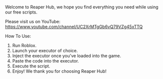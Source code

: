 Welcome to Reaper Hub, we hope you find everything you need while using our free scripts.

Please visit us on YouTube: https://www.youtube.com/channel/UC2XrMTgGb6vQ79VZg45xTTQ

How To Use:

1. Run Roblox.
2. Launch your executor of choice.
3. Inject the executor once you've loaded into the game.
4. Paste the code into the executor.
5. Execute the script.
6. Enjoy! We thank you for choosing Reaper Hub!
